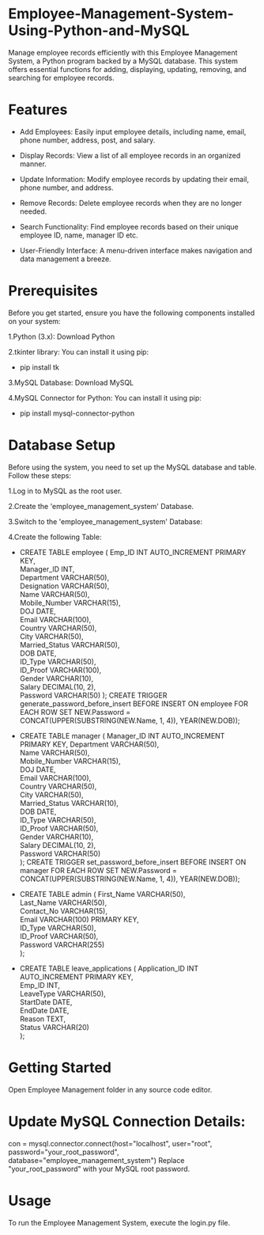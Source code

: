 # Employee-Management-System-Using-Python-and-MySQL
Manage employee records efficiently with this Employee Management System, a Python program backed by a MySQL database. This system offers essential functions for adding, displaying, updating, removing, and searching for employee records.
# Features
- Add Employees: Easily input employee details, including name, email, phone number, address, post, and salary.

- Display Records: View a list of all employee records in an organized manner.

- Update Information: Modify employee records by updating their email, phone number, and address.

- Remove Records: Delete employee records when they are no longer needed.

- Search Functionality: Find employee records based on their unique employee ID, name, manager ID etc.

- User-Friendly Interface: A menu-driven interface makes navigation and data management a breeze.
# Prerequisites
Before you get started, ensure you have the following components installed on your system:

1.Python (3.x): Download Python

2.tkinter library: You can install it using pip:

- pip install tk

3.MySQL Database: Download MySQL

4.MySQL Connector for Python: You can install it using pip:

- pip install mysql-connector-python
# Database Setup
Before using the system, you need to set up the MySQL database and table. Follow these steps:

1.Log in to MySQL as the root user.

2.Create the 'employee_management_system' Database.

3.Switch to the 'employee_management_system' Database:

4.Create the following Table:

 - CREATE TABLE employee (
 Emp_ID INT AUTO_INCREMENT PRIMARY KEY,  
 Manager_ID INT,                                                     
 Department VARCHAR(50),                 
Designation VARCHAR(50),                
Name VARCHAR(50),                       
Mobile_Number VARCHAR(15),              
DOJ DATE,                                                                     
Email VARCHAR(100),                     
Country VARCHAR(50),                    
City VARCHAR(50),                       
Married_Status VARCHAR(50),             
DOB DATE,                                                                     
ID_Type VARCHAR(50),                    
ID_Proof VARCHAR(100),                  
Gender VARCHAR(10),                     
Salary DECIMAL(10, 2),                                               
Password VARCHAR(50)
);
CREATE TRIGGER generate_password_before_insert 
BEFORE INSERT ON employee 
FOR EACH ROW 
SET NEW.Password = CONCAT(UPPER(SUBSTRING(NEW.Name, 1, 4)), YEAR(NEW.DOB));

- CREATE TABLE manager (
 Manager_ID INT AUTO_INCREMENT PRIMARY KEY,
 Department VARCHAR(50),                     
Name VARCHAR(50),                           
Mobile_Number VARCHAR(15),                  
DOJ DATE,                                                                          
 Email VARCHAR(100),                         
Country VARCHAR(50),                        
City VARCHAR(50),                           
Married_Status VARCHAR(10),                                  
DOB DATE,                                                                           
ID_Type VARCHAR(50),                        
ID_Proof VARCHAR(50),                       
Gender VARCHAR(10),                         
Salary DECIMAL(10, 2),                                                      
Password VARCHAR(50)                                                    
); 
CREATE TRIGGER set_password_before_insert
 BEFORE INSERT ON manager
 FOR EACH ROW
 SET NEW.Password = CONCAT(UPPER(SUBSTRING(NEW.Name, 1, 4)), YEAR(NEW.DOB));

- CREATE TABLE admin (
 First_Name VARCHAR(50),               
Last_Name VARCHAR(50),                
Contact_No VARCHAR(15),               
Email VARCHAR(100) PRIMARY KEY,       
ID_Type VARCHAR(50),                  
ID_Proof VARCHAR(50),                 
Password VARCHAR(255)              
);

- CREATE TABLE leave_applications (
 Application_ID INT AUTO_INCREMENT PRIMARY KEY,  
Emp_ID INT,                                    
LeaveType VARCHAR(50),                        
StartDate DATE,                                
EndDate DATE,                                  
Reason TEXT,                                    
Status VARCHAR(20)                       
);
# Getting Started
Open Employee Management folder in any source code editor.
# Update MySQL Connection Details:
con = mysql.connector.connect(host="localhost", user="root", password="your_root_password", database="employee_management_system") Replace "your_root_password" with your MySQL root password.
# Usage
To run the Employee Management System, execute the login.py file.



